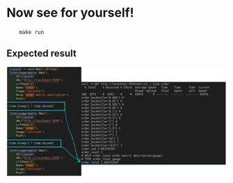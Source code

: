 # Now see for yourself! 

```
    make run
```

## Expected result

<img src="docs/latency-aggregator-sample.jpg" alt="latency aggregator - how it works"/>
